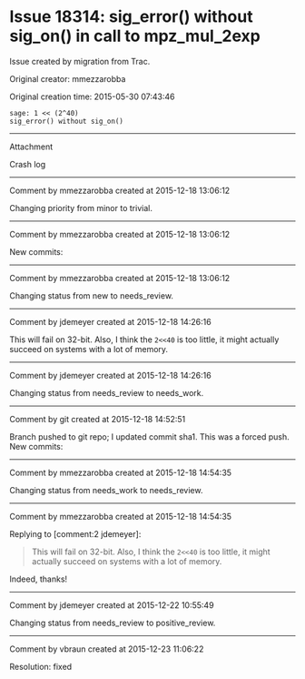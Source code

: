 # Issue 18314: sig_error() without sig_on() in call to mpz_mul_2exp

Issue created by migration from Trac.

Original creator: mmezzarobba

Original creation time: 2015-05-30 07:43:46


```
sage: 1 << (2^40) 
sig_error() without sig_on()
```



---

Attachment

Crash log


---

Comment by mmezzarobba created at 2015-12-18 13:06:12

Changing priority from minor to trivial.


---

Comment by mmezzarobba created at 2015-12-18 13:06:12

New commits:


---

Comment by mmezzarobba created at 2015-12-18 13:06:12

Changing status from new to needs_review.


---

Comment by jdemeyer created at 2015-12-18 14:26:16

This will fail on 32-bit.  Also, I think the `2<<40` is too little, it might actually succeed on systems with a lot of memory.


---

Comment by jdemeyer created at 2015-12-18 14:26:16

Changing status from needs_review to needs_work.


---

Comment by git created at 2015-12-18 14:52:51

Branch pushed to git repo; I updated commit sha1. This was a forced push. New commits:


---

Comment by mmezzarobba created at 2015-12-18 14:54:35

Changing status from needs_work to needs_review.


---

Comment by mmezzarobba created at 2015-12-18 14:54:35

Replying to [comment:2 jdemeyer]:
> This will fail on 32-bit.  Also, I think the `2<<40` is too little, it might actually succeed on systems with a lot of memory.

Indeed, thanks!


---

Comment by jdemeyer created at 2015-12-22 10:55:49

Changing status from needs_review to positive_review.


---

Comment by vbraun created at 2015-12-23 11:06:22

Resolution: fixed
